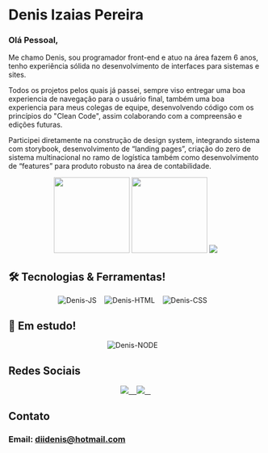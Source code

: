 # Denis Izaias Pereira

### Olá Pessoal,

Me chamo Denis, sou programador front-end e atuo na área fazem 6 anos, tenho experiência sólida no desenvolvimento de interfaces para sistemas e sites.

Todos os projetos pelos quais já passei, sempre viso entregar uma boa experiencia de navegação para o usuário final, também uma boa experiencia para meus colegas de equipe, desenvolvendo código com os princípios do "Clean Code", assim colaborando com a compreensão e edições futuras.

Participei diretamente na construção de design system, integrando sistema com storybook, desenvolvimento de “landing pages”, criação do zero de sistema multinacional no ramo de logística também como desenvolvimento de “features” para produto robusto na área de contabilidade. 


<p align="center">
  <img height="150rem" src="https://github-readme-stats.vercel.app/api?username=DiiDenis&show_icons=true&theme=dracula&include_all_commits=true&count_private=true"/>
  <img height="150rem" src="https://github-readme-stats.vercel.app/api/top-langs/?username=DiiDenis&layout=compact&theme=dracula"/>
  <img heigth="120rem" src="http://github-readme-streak-stats.herokuapp.com?user=DiiDenis&theme=dracula&hide_border=true" />
</p>

<div>
  <div>
    <h2>🛠 Tecnologias & Ferramentas!</h2>
    <p align='center'>
      <img alt="Denis-JS" src="https://img.shields.io/badge/JavaScript-F7DF1E?style=for-the-badge&logo=javascript&logoColor=black" /> &nbsp;&nbsp;
      <img alt="Denis-HTML" src="https://img.shields.io/badge/HTML5-E34F26?style=for-the-badge&logo=html5&logoColor=white" /> &nbsp;&nbsp;
      <img alt="Denis-CSS" src="https://img.shields.io/badge/CSS3-1572B6?style=for-the-badge&logo=css3&logoColor=white" /> &nbsp;&nbsp;    
  </p>
  </div>
  <div>
    <h2>🌱 Em estudo!</h2>
    <p align='center'>
      <img alt="Denis-NODE" src="https://img.shields.io/badge/Node.js-43853D?style=for-the-badge&logo=node.js&logoColor=white" /> &nbsp;&nbsp;
    </p>
  </div>
</div>

## Redes Sociais
<p align='center'> 
  <a href="https://www.instagram.com/diidenis/"> 
    <img src="https://img.shields.io/badge/Instagram-E4405F?style=for-the-badge&logo=instagram&logoColor=white"> 
    &nbsp;&nbsp;  
  </a>
  <a href="https://www.linkedin.com/in/denis-izaias-pereira-16b4ba77/"> 
    <img src="https://img.shields.io/badge/LinkedIn-0077B5?style=for-the-badge&logo=linkedin&logoColor=white"> 
    &nbsp;&nbsp;
  </a>
</p>

## Contato
### Email: diidenis@hotmail.com
